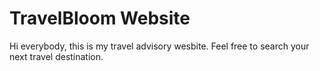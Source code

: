 # TravelBloom Website
Hi everybody, this is my travel advisory wesbite. Feel free to search your next travel destination.

